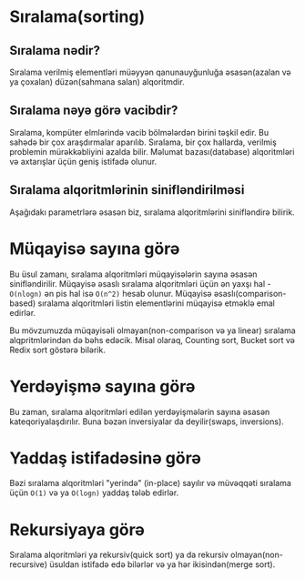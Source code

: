 # Sıralama(sorting)

## Sıralama nədir?
Sıralama verilmiş elementləri müəyyən qanunauyğunluğa əsasən(azalan və ya çoxalan) düzən(sahmana salan) alqoritmdir.

## Sıralama nəyə görə vacibdir?
Sıralama, kompüter elmlərində vacib bölmələrdən birini təşkil edir. Bu sahədə bir çox araşdırmalar aparılıb.
Sıralama, bir çox hallarda, verilmiş problemin mürəkkəbliyini azalda bilir. Məlumat bazası(database) alqoritmləri və axtarışlar üçün geniş istifadə olunur.

## Sıralama alqoritmlərinin sinifləndirilməsi
Aşağıdakı parametrlərə əsasən biz, sıralama alqoritmlərini sinifləndirə bilirik.

# Müqayisə sayına görə
Bu üsul zamanı, sıralama alqoritmləri müqayisələrin sayına əsasən sinifləndirilir. Müqayisə əsaslı sıralama alqoritmləri üçün ən yaxşı hal - `O(nlogn)` ən pis hal isə `O(n^2)` hesab olunur. Müqayisə əsaslı(comparison-based) sıralama alqoritmləri listin elementlərini müqayisə etməklə emal edirlər.

Bu mövzumuzda müqayisəli olmayan(non-comparison və ya linear) sıralama alqpritmlərindən də bəhs edəcik. Misal olaraq, Counting sort, Bucket sort və Redix sort göstərə bilərik.

# Yerdəyişmə sayına görə
Bu zaman, sıralama alqoritmləri edilən yerdəyişmələrin sayına əsasən kateqoriyalaşdırılır. Buna bəzən inversiyalar da deyilir(swaps, inversions).

# Yaddaş istifadəsinə görə
Bəzi sıralama alqoritmləri "yerində" (in-place) sayılır və müvəqqəti sıralama üçün `O(1)` və ya `O(logn)` yaddaş tələb edirlər.

# Rekursiyaya görə
Sıralama alqoritmləri ya rekursiv(quick sort) ya da rekursiv olmayan(non-recursive) üsuldan istifadə edə bilərlər və ya hər ikisindən(merge sort).


